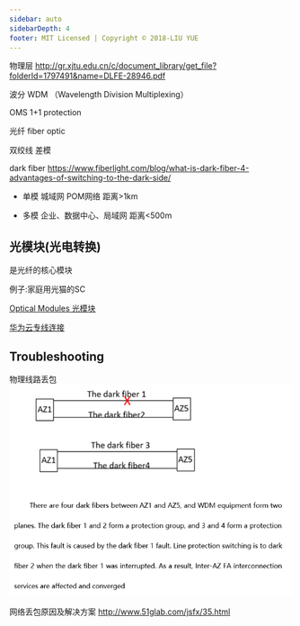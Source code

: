```yaml
---
sidebar: auto
sidebarDepth: 4
footer: MIT Licensed | Copyright © 2018-LIU YUE
---
```



物理层 
http://gr.xjtu.edu.cn/c/document_library/get_file?folderId=1797491&name=DLFE-28946.pdf

波分 WDM （Wavelength Division Multiplexing）

OMS 1+1 protection

光纤 fiber optic

双绞线 差模

dark fiber https://www.fiberlight.com/blog/what-is-dark-fiber-4-advantages-of-switching-to-the-dark-side/

+ 单模
    城域网 POM网络 距离>1km

+ 多模
    企业、数据中心、局域网 距离<500m

## 光模块(光电转换)
是光纤的核心模块

例子:家庭用光猫的SC

[Optical Modules 光模块](https://support.huawei.com/enterprise/zh/doc/EDOC1100130745#:~:text=%E5%85%89%E6%A8%A1%E5%9D%97%EF%BC%88Optical%20Modules%EF%BC%89%E4%BD%9C%E4%B8%BA,%E8%BD%AC%E6%8D%A2%E5%92%8C%E7%94%B5%E5%85%89%E8%BD%AC%E6%8D%A2%E5%8A%9F%E8%83%BD%E3%80%82)

[华为云专线连接](https://support.huaweicloud.com/dc_faq/dc_07_0201.html)

## Troubleshooting

物理线路丢包
![](/docs/docs_image/software/network/fiber_fault.png)

网络丢包原因及解决方案 http://www.51glab.com/jsfx/35.html